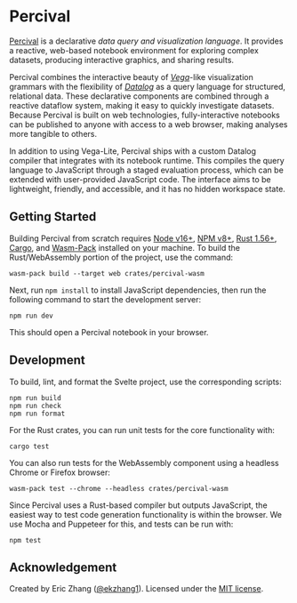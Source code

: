 # Percival

[Percival](https://percival.ink/) is a declarative _data query and visualization
language_. It provides a reactive, web-based notebook environment for exploring
complex datasets, producing interactive graphics, and sharing results.

Percival combines the interactive beauty of
[_Vega_](https://vega.github.io/vega/)-like visualization grammars with the
flexibility of [_Datalog_](https://en.wikipedia.org/wiki/Datalog) as a query
language for structured, relational data. These declarative components are
combined through a reactive dataflow system, making it easy to quickly
investigate datasets. Because Percival is built on web technologies,
fully-interactive notebooks can be published to anyone with access to a web
browser, making analyses more tangible to others.

In addition to using Vega-Lite, Percival ships with a custom Datalog compiler
that integrates with its notebook runtime. This compiles the query language to
JavaScript through a staged evaluation process, which can be extended with
user-provided JavaScript code. The interface aims to be lightweight, friendly,
and accessible, and it has no hidden workspace state.

## Getting Started

Building Percival from scratch requires [Node v16+](https://nodejs.org/en/),
[NPM v8+](https://www.npmjs.com/), [Rust 1.56+](https://www.rust-lang.org/),
[Cargo](https://crates.io/), and
[Wasm-Pack](https://rustwasm.github.io/wasm-pack/) installed on your machine. To
build the Rust/WebAssembly portion of the project, use the command:

```shell
wasm-pack build --target web crates/percival-wasm
```

Next, run `npm install` to install JavaScript dependencies, then run the
following command to start the development server:

```shell
npm run dev
```

This should open a Percival notebook in your browser.

## Development

To build, lint, and format the Svelte project, use the corresponding scripts:

```shell
npm run build
npm run check
npm run format
```

For the Rust crates, you can run unit tests for the core functionality with:

```shell
cargo test
```

You can also run tests for the WebAssembly component using a headless Chrome or
Firefox browser:

```shell
wasm-pack test --chrome --headless crates/percival-wasm
```

Since Percival uses a Rust-based compiler but outputs JavaScript, the easiest
way to test code generation functionality is within the browser. We use Mocha
and Puppeteer for this, and tests can be run with:

```shell
npm test
```

## Acknowledgement

Created by Eric Zhang ([@ekzhang1](https://twitter.com/ekzhang1)). Licensed
under the [MIT license](LICENSE).
